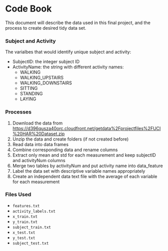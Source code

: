 # Code Book

This document will describe the data used in this final project, and the process to create desired tidy data set.

### Subject and Activity

The varialbes that would identify unique subject and activity:
 
- SubjectID: the integer subject ID
- ActivityName: the string with different activity names:
    + WALKING
    + WALKING_UPSTAIRS
    + WALKING_DOWNSTAIRS
    + SITTING
    + STANDING
    + LAYING
    
### Processes

1. Download the data from https://d396qusza40orc.cloudfront.net/getdata%2Fprojectfiles%2FUCI%20HAR%20Dataset.zip
2. Unzip the data and create folders (if not created before)
3. Read data into data frames
4. Combine corresponding data and rename columns
5. Extract only mean and std for each measurement and keep subjectID and activityNum columns
6. Merge two tables by activityNum and put activity name into data_feature
7. Label the data set with descriptive variable names appropriately
8. Create an independent data text file with the average of each variable for each measurement

### Files Used
* `features.txt`
* `activity_labels.txt`
* `x_train.txt`
* `y_train.txt`
* `subject_train.txt`
* `x_test.txt`
* `y_test.txt`
* `subject_test.txt`
